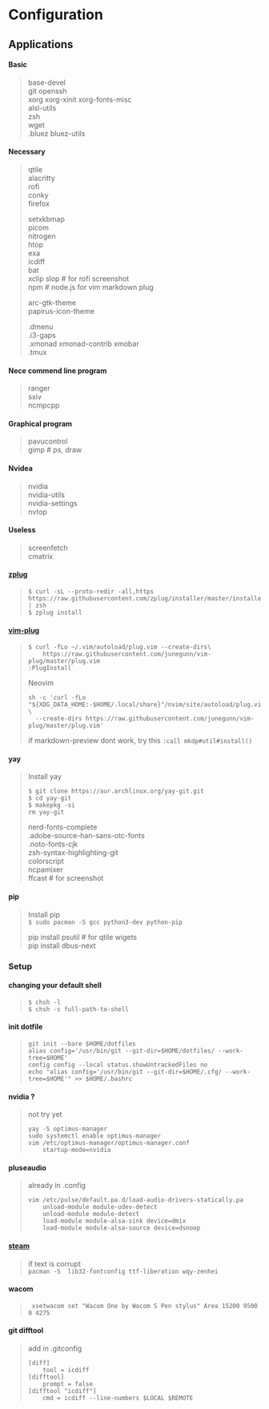 # Configuration

## Applications
#### Basic
> base-devel  
> git openssh  
> xorg xorg-xinit xorg-fonts-misc  
> alsl-utils  
> zsh  
> wget  
> .bluez bluez-utils  

#### Necessary
> qtile  
> alacritty  
> rofi  
> conky  
> firefox  
>  
> setxkbmap  
> picom  
> nitrogen  
> htop  
> exa  
> icdiff  
> bat  
> xclip slop  # for rofi screenshot  
> npm  # node.js for vim markdown plug  
>  
> arc-gtk-theme  
> papirus-icon-theme  
>  
> .dmenu  
> .i3-gaps  
> .xmonad xmonad-contrib xmobar  
> .tmux  

#### Nece commend line program
> ranger  
> sxiv  
> ncmpcpp  

#### Graphical program
> pavucontrol  
> gimp  # ps, draw  


#### Nvidea
> nvidia  
> nvidia-utils  
> nvidia-settings  
> nvtop  


#### Useless
> screenfetch  
> cmatrix  



#### **[zplug](https://github.com/zplug/zplug)**
> ```
> $ curl -sL --proto-redir -all,https https://raw.githubusercontent.com/zplug/installer/master/installer.zsh | zsh
> $ zplug install
> ```



#### **[vim-plug](https://github.com/junegunn/vim-plug)**
> ```
> $ curl -fLo ~/.vim/autoload/plug.vim --create-dirs\  
>     https://raw.githubusercontent.com/junegunn/vim-plug/master/plug.vim
> :PlugInstall
> ```
> Neovim
> ```
> sh -c 'curl -fLo "${XDG_DATA_HOME:-$HOME/.local/share}"/nvim/site/autoload/plug.vim \
>   --create-dirs https://raw.githubusercontent.com/junegunn/vim-plug/master/plug.vim'
> ```
> 
> if markdown-preview dont work, try this 
> `:call mkdp#util#install()`




#### yay
> Install yay
> ```
> $ git clone https://aur.archlinux.org/yay-git.git
> $ cd yay-git
> $ makepkg -si
> rm yay-git
> ```
> 
> nerd-fonts-complete  
> .adobe-source-han-sans-otc-fonts  
> .noto-fonts-cjk  
> zsh-syntax-highlighting-git  
> colorscript  
> ncpamixer  
> ffcast  # for screenshot  




#### pip
> Install pip  
> ` $ sudo pacman -S gcc python3-dev python-pip `
>   
> pip install psutil  # for qtile wigets  
> pip install dbus-next  


### Setup
#### changing your default shell
> ```
> $ chsh -l
> $ chsh -s full-path-to-shell
> ```

#### init dotfile
> ```
> git init --bare $HOME/dotfiles
> alias config='/usr/bin/git --git-dir=$HOME/dotfiles/ --work-tree=$HOME'
> config config --local status.showUntrackedFiles no
> echo "alias config='/usr/bin/git --git-dir=$HOME/.cfg/ --work-tree=$HOME'" >> $HOME/.bashrc
> ```


#### nvidia ?
> not try yet
> ```
> yay -S optimus-manager
> sudo systemctl enable optimus-manager
> vim /etc/optimus-manager/optimus-manager.conf
>     startup-mode=nvidia
> ```


#### pluseaudio
> already in .config
> ```
> vim /etc/pulse/default.pa.d/load-audio-drivers-statically.pa
>     unload-module module-udev-detect
>     unload-module module-detect
>     load-module module-alsa-sink device=dmix
>     load-module module-alsa-source device=dsnoop
> ```


#### [steam](https://www.chrisatmachine.com/Linux/08-steam-on-linux/)
> if text is corrupt  
> ` pacman -S  lib32-fontconfig ttf-liberation wqy-zenhei `


#### wacom
> ` xsetwacom set "Wacom One by Wacom S Pen stylus" Area 15200 9500 0 4275` 

#### git difftool
> add in .gitconfig
> ```
> [diff]
>     tool = icdiff
> [difftool]
>     prompt = false
> [difftool "icdiff"]
>     cmd = icdiff --line-numbers $LOCAL $REMOTE
> ```

